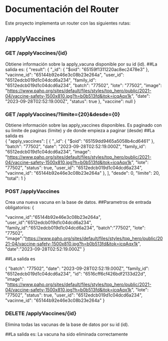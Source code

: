 # Documentación del Router

Este proyecto implementa un router con las siguientes rutas:


## /applyVaccines

### GET /applyVaccines/{id}

Obtiene información sobre la apply_vacuna disponible por su id (id).
##La salida es:
{
    "result": {
        "_id": {
            "$oid": "65159f1311220ac8ec2478e3"
        },
        "vacinne_id": "65144b92e46e3c08b23e264a",
        "user_id": "6512edcb019d1c04dcd6a234",
        "family_id": "6512edcb019d1c04dcd6a234",
        "batch": "77502",
        "lote": "77502",
        "image": "https://www.paho.org/sites/default/files/styles/top_hero/public/2021-04/vaccine-safety-1500x810.jpg?h=b0b513fd&itok=icqAqx1k",
        "date": "2023-09-28T02:52:19.000Z",
        "status": true
    },
    "vaccine": null
}

### GET /applyVaccines/?limite={20}&desde={0}

Obtiene información sobre las apply_vaccines disponibles.
Es paginado con su limite  de paginas (limite) y de donde empieza a paginar (desde)
##La salida es  
 {
    "apply_vaccines": [
        {
            "_id": {
                "$oid": "65159dd9465a5058b4cd6461"
            },
            "batch": "77502",
            "date": "2023-09-28T02:52:19.000Z",
            "family_id": "6512edcb019d1c04dcd6a234",
            "image": "https://www.paho.org/sites/default/files/styles/top_hero/public/2021-04/vaccine-safety-1500x810.jpg?h=b0b513fd&itok=icqAqx1k",
            "lote": "77502",
            "status": true,
            "user_id": "6512edcb019d1c04dcd6a234",
            "vacinne_id": "65144b92e46e3c08b23e264a"
        },
    ],
    "desde": 0,
    "limite": 20,
    "total": 1
}

### POST /applyVaccines

Crea una nueva vacuna en la base de datos.
##Parametros de entrada obligatorios:
{
   
   "vacinne_id":"65144b92e46e3c08b23e264a",
   "user_id":"6512edcb019d1c04dcd6a234",
   "family_id":"6512edcb019d1c04dcd6a234",
   "batch":"77502",
   "lote": "77502",
   "image":"https://www.paho.org/sites/default/files/styles/top_hero/public/2021-04/vaccine-safety-1500x810.jpg?h=b0b513fd&itok=icqAqx1k",
   "date":"2023-09-28T02:52:19.000Z"
}
 

##La salida es  

{
    "batch": "77502",
    "date": "2023-09-28T02:52:19.000Z",
    "family_id": "6512edcb019d1c04dcd6a234",
    "id": "6516cff6cf426bdf2133d22d",
    "image": "https://www.paho.org/sites/default/files/styles/top_hero/public/2021-04/vaccine-safety-1500x810.jpg?h=b0b513fd&itok=icqAqx1k",
    "lote": "77502",
    "status": true,
    "user_id": "6512edcb019d1c04dcd6a234",
    "vacinne_id": "65144b92e46e3c08b23e264a"
}

### DELETE /applyVaccines/{id}

Elimina todas las vacunas de la base de datos por su id (id).

##La salida es:
  La vacuna ha sido eliminada correctamente


